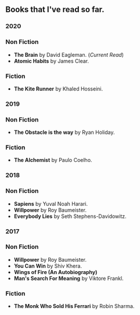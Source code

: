 
## Books that I've read so far.

### 2020

### Non Fiction
* **The Brain** by David Eagleman. (_Current Read_)
* **Atomic Habits** by James Clear.

### Fiction
* **The Kite Runner** by Khaled Hosseini.

### 2019

### Non Fiction
* **The Obstacle is the way** by Ryan Holiday.

### Fiction
* **The Alchemist** by Paulo Coelho.


### 2018

### Non Fiction
* **Sapiens** by Yuval Noah Harari.
* **Willpower** by Roy Baumeister.
* **Everybody Lies** by Seth Stephens-Davidowitz.

### 2017

### Non Fiction
* **Willpower** by Roy Baumeister.
* **You Can Win** by Shiv Khera.
* **Wings of Fire (An Autobiography)**
* **Man's Search For Meaning** by Viktore Frankl.

### Fiction
* **The Monk Who Sold His Ferrari** by Robin Sharma.


